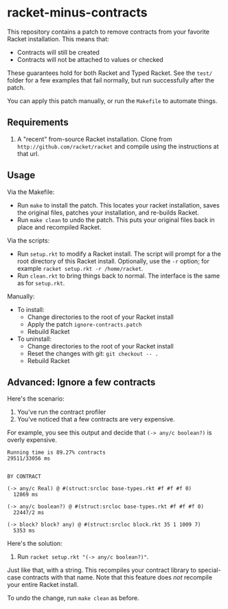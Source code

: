 racket-minus-contracts
======================

This repository contains a patch to remove contracts from your favorite
Racket installation.
This means that:
- Contracts will still be created
- Contracts will not be attached to values or checked

These guarantees hold for both Racket and Typed Racket.
See the `test/` folder for a few examples that fail normally, but run
successfully after the patch.

You can apply this patch manually, or run the `Makefile` to automate things.


Requirements
------------
1. A "recent" from-source Racket installation.
   Clone from `http://github.com/racket/racket` and compile using the instructions
   at that url.


Usage
-----
Via the Makefile:
- Run `make` to install the patch.
  This locates your racket installation, saves the original files, patches
  your installation, and re-builds Racket.
- Run `make clean` to undo the patch.
  This puts your original files back in place and recompiled Racket.

Via the scripts:
- Run `setup.rkt` to modify a Racket install.
  The script will prompt for a the root directory of this Racket install.
  Optionally, use the `-r` option; for example `racket setup.rkt -r /home/racket`.
- Run `clean.rkt` to bring things back to normal.
  The interface is the same as for `setup.rkt`.

Manually:
- To install:
  - Change directories to the root of your Racket install
  - Apply the patch `ignore-contracts.patch`
  - Rebuild Racket
- To uninstall:
  - Change directories to the root of your Racket install
  - Reset the changes with git: `git checkout -- .`
  - Rebuild Racket


Advanced: Ignore a few contracts
--------------------------------
Here's the scenario:

1. You've run the contract profiler
2. You've noticed that a few contracts are very expensive.

For example, you see this output and decide that `(-> any/c boolean?)` is overly expensive.
```
Running time is 89.27% contracts
29511/33056 ms


BY CONTRACT

(-> any/c Real) @ #(struct:srcloc base-types.rkt #f #f #f 0)
  12869 ms

(-> any/c boolean?) @ #(struct:srcloc base-types.rkt #f #f #f 0)
  22447/2 ms

(-> block? block? any) @ #(struct:srcloc block.rkt 35 1 1009 7)
  5353 ms
```

Here's the solution:

1. Run `racket setup.rkt "(-> any/c boolean?)"`.

Just like that, with a string.
This recompiles your contract library to special-case contracts with that name.
Note that this feature does _not_ recompile your entire Racket install.

To undo the change, run `make clean` as before.

